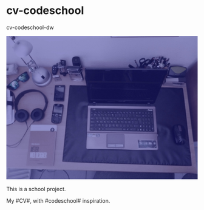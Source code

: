 # cv-codeschool
cv-codeschool-dw

![alt tag](https://raw.githubusercontent.com/Lugash/cv-codeschool/master/img/bcg2.jpg)

This is a school project.

My #CV#, with #codeschool# inspiration.

